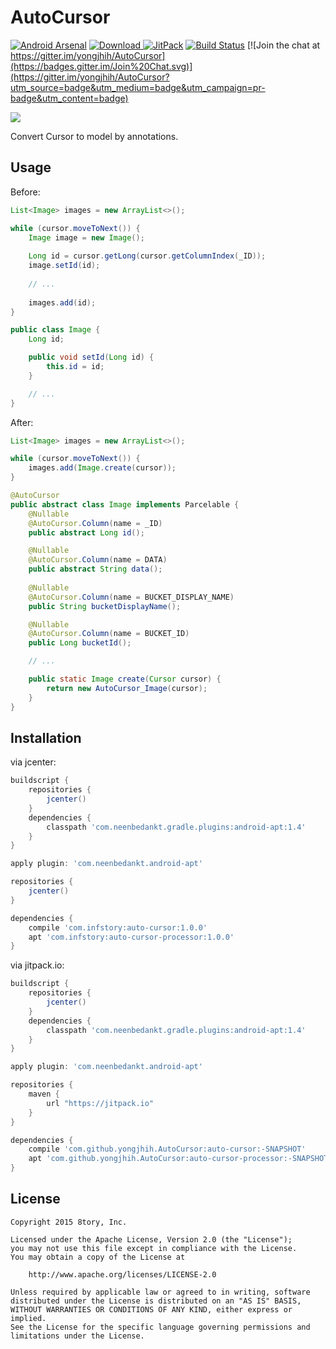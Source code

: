 # AutoCursor

[![Android Arsenal](https://img.shields.io/badge/Android%20Arsenal-AutoCursor-green.svg?style=flat)](https://android-arsenal.com/details/1/2138)
[![Download](https://api.bintray.com/packages/yongjhih/maven/AutoCursor/images/download.svg) ](https://bintray.com/yongjhih/maven/AutoCursor/_latestVersion)
[![JitPack](https://img.shields.io/github/tag/yongjhih/AutoCursor.svg?label=JitPack)](https://jitpack.io/#yongjhih/AutoCursor)
[![Build Status](https://travis-ci.org/yongjhih/AutoCursor.svg)](https://travis-ci.org/yongjhih/AutoCursor)
[![Join the chat at https://gitter.im/yongjhih/AutoCursor](https://badges.gitter.im/Join%20Chat.svg)](https://gitter.im/yongjhih/AutoCursor?utm_source=badge&utm_medium=badge&utm_campaign=pr-badge&utm_content=badge)

![](art/auto-cursor.png)

Convert Cursor to model by annotations.

## Usage

Before:

```java
List<Image> images = new ArrayList<>();

while (cursor.moveToNext()) {
    Image image = new Image();
    
    Long id = cursor.getLong(cursor.getColumnIndex(_ID));
    image.setId(id);
    
    // ...
    
    images.add(id);
}
```

```java
public class Image {
    Long id;

    public void setId(Long id) {
        this.id = id;
    }

    // ...
}
```

After:

```java
List<Image> images = new ArrayList<>();

while (cursor.moveToNext()) {
    images.add(Image.create(cursor));
}
```

```java
@AutoCursor
public abstract class Image implements Parcelable {
    @Nullable
    @AutoCursor.Column(name = _ID)
    public abstract Long id();

    @Nullable
    @AutoCursor.Column(name = DATA)
    public abstract String data();
 
    @Nullable
    @AutoCursor.Column(name = BUCKET_DISPLAY_NAME)
    public String bucketDisplayName();

    @Nullable
    @AutoCursor.Column(name = BUCKET_ID)
    public Long bucketId();

    // ...

    public static Image create(Cursor cursor) {
        return new AutoCursor_Image(cursor);
    }
}
```

## Installation

via jcenter:

```gradle
buildscript {
    repositories {
        jcenter()
    }
    dependencies {
        classpath 'com.neenbedankt.gradle.plugins:android-apt:1.4'
    }
}

apply plugin: 'com.neenbedankt.android-apt'

repositories {
    jcenter()
}

dependencies {
    compile 'com.infstory:auto-cursor:1.0.0'
    apt 'com.infstory:auto-cursor-processor:1.0.0'
}
```

via jitpack.io:

```gradle
buildscript {
    repositories {
        jcenter()
    }
    dependencies {
        classpath 'com.neenbedankt.gradle.plugins:android-apt:1.4'
    }
}

apply plugin: 'com.neenbedankt.android-apt'

repositories {
    maven {
        url "https://jitpack.io"
    }
}

dependencies {
    compile 'com.github.yongjhih.AutoCursor:auto-cursor:-SNAPSHOT'
    apt 'com.github.yongjhih.AutoCursor:auto-cursor-processor:-SNAPSHOT'
}
```

## License

```
Copyright 2015 8tory, Inc.

Licensed under the Apache License, Version 2.0 (the "License");
you may not use this file except in compliance with the License.
You may obtain a copy of the License at

    http://www.apache.org/licenses/LICENSE-2.0

Unless required by applicable law or agreed to in writing, software
distributed under the License is distributed on an "AS IS" BASIS,
WITHOUT WARRANTIES OR CONDITIONS OF ANY KIND, either express or implied.
See the License for the specific language governing permissions and
limitations under the License.
```
